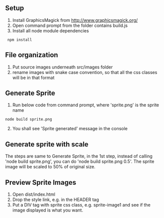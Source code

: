 ## Setup
1. Install GraphicsMagick from http://www.graphicsmagick.org/
2. Open command prompt from the folder contains build.js
3. Install all node module dependencies

```
 npm install
```

## File organization
1. Put source images underneath src/images folder
2. rename images with snake case convention, so that all the css classes will be in that format

## Generate Sprite
1. Run below code from command prompt, where 'sprite.png' is the sprite name

```
node build sprite.png
```

2. You shall see 'Sprite generated' message in the console

## Generate sprite with scale
The steps are same to Generate Sprite, in the 1st step, instead of calling 'node build sprite.png', you can do 'node build sprite.png 0.5'. The sprite image will be scaled to 50% of original size.

## Preview Sprite Images
1. Open dist/index.html
2. Drop the style link, e.g. <link href="content/sprite.css" rel="stylesheet" type="text/css"> in the HEADER tag
3. Put a DIV tag with sprite css class, e.g. sprite-image1 and see if the image displayed is what you want.
